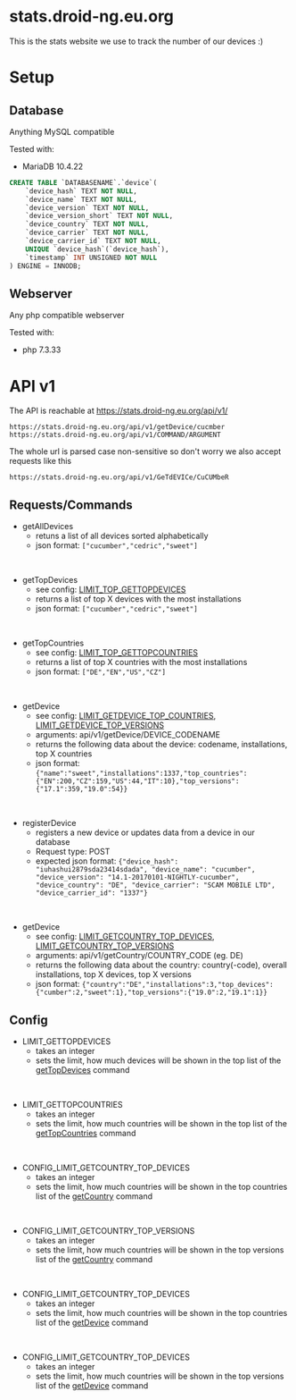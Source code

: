 # stats.droid-ng.eu.org

This is the stats website we use to track the number of our devices :)

# Setup

## Database

Anything MySQL compatible

Tested with:

- MariaDB 10.4.22

```sql
CREATE TABLE `DATABASENAME`.`device`(
    `device_hash` TEXT NOT NULL,
    `device_name` TEXT NOT NULL,
    `device_version` TEXT NOT NULL,
    `device_version_short` TEXT NOT NULL,
    `device_country` TEXT NOT NULL,
    `device_carrier` TEXT NOT NULL,
    `device_carrier_id` TEXT NOT NULL,
    UNIQUE `device_hash`(`device_hash`),
    `timestamp` INT UNSIGNED NOT NULL
) ENGINE = INNODB;
```

## Webserver

Any php compatible webserver

Tested with:

- php 7.3.33

# API v1

The API is reachable at https://stats.droid-ng.eu.org/api/v1/

```
https://stats.droid-ng.eu.org/api/v1/getDevice/cucmber
https://stats.droid-ng.eu.org/api/v1/COMMAND/ARGUMENT
```

The whole url is parsed case non-sensitive so don't worry we also accept requests like this

```
https://stats.droid-ng.eu.org/api/v1/GeTdEVICe/CuCUMbeR
```

## Requests/Commands

- getAllDevices
  - retuns a list of all devices sorted alphabetically
  - json format: `["cucumber","cedric","sweet"]`

<br/>

- <a id="COMMAND_V1_GETTOPDEVICES"></a>getTopDevices
  - see config: [LIMIT_TOP_GETTOPDEVICES](#CONFIG_LIMIT_GETTOPDEVICES)
  - returns a list of top X devices with the most installations
  - json format: `["cucumber","cedric","sweet"]`

<br/>

- <a id="COMMAND_V1_GETTOPCOUNTRIES"></a>getTopCountries
  - see config: [LIMIT_TOP_GETTOPCOUNTRIES](#CONFIG_LIMIT_GETTOPDEVICES)
  - returns a list of top X countries with the most installations
  - json format: `["DE","EN","US","CZ"]`

<br/>

- <a id="COMMAND_V1_GETDEVICE"></a>getDevice
  - see config: [LIMIT_GETDEVICE_TOP_COUNTRIES](#CONFIG_LIMIT_GETDEVICE_TOP_COUNTRIES), [LIMIT_GETDEVICE_TOP_VERSIONS](#CONFIG_LIMIT_GETDEVICE_TOP_VERSIONS)
  - arguments: api/v1/getDevice/DEVICE_CODENAME
  - returns the following data about the device: codename, installations, top X countries
  - json format: `{"name":"sweet","installations":1337,"top_countries":{"EN":200,"CZ":159,"US":44,"IT":10},"top_versions":{"17.1":359,"19.0":54}}`

<br/>

- registerDevice
  - registers a new device or updates data from a device in our database
  - Request type: POST
  - expected json format: `{"device_hash": "iuhashui2879sda23414sdada", "device_name": "cucumber", "device_version": "14.1-20170101-NIGHTLY-cucumber", "device_country": "DE", "device_carrier": "SCAM MOBILE LTD", "device_carrier_id": "1337"}`

<br/>

- <a id="COMMAND_V1_GETCOUNTRY"></a>getDevice
  - see config: [LIMIT_GETCOUNTRY_TOP_DEVICES](#CONFIG_LIMIT_GETCOUNTRY_TOP_DEVICES), [LIMIT_GETCOUNTRY_TOP_VERSIONS](#CONFIG_LIMIT_GETCOUNTRY_TOP_VERSIONS)
  - arguments: api/v1/getCountry/COUNTRY_CODE (eg. DE)
  - returns the following data about the country: country(-code), overall installations, top X devices, top X versions
  - json format: `{"country":"DE","installations":3,"top_devices":{"cumber":2,"sweet":1},"top_versions":{"19.0":2,"19.1":1}}`

## Config

- <a id="CONFIG_LIMIT_GETTOPDEVICES"></a>LIMIT_GETTOPDEVICES
  - takes an integer
  - sets the limit, how much devices will be shown in the top list of the [getTopDevices](#COMMAND_V1_GETTOPDEVICES) command

<br/>

- <a id="CONFIG_LIMIT_GETTOPCOUNTRIES"></a>LIMIT_GETTOPCOUNTRIES
  - takes an integer
  - sets the limit, how much countries will be shown in the top list of the [getTopCountries](#COMMAND_V1_GETTOPCOUNTRIES) command

<br/>

- <a id="CONFIG_LIMIT_GETCOUNTRY_TOP_DEVICES"></a>CONFIG_LIMIT_GETCOUNTRY_TOP_DEVICES
  - takes an integer
  - sets the limit, how much countries will be shown in the top countries list of the [getCountry](#COMMAND_V1_GETCOUNTRY) command

<br/>

- <a id="CONFIG_LIMIT_GETCOUNTRY_TOP_VERSIONS"></a>CONFIG_LIMIT_GETCOUNTRY_TOP_VERSIONS
  - takes an integer
  - sets the limit, how much countries will be shown in the top versions list of the [getCountry](#COMMAND_V1_GETCOUNTRY) command

<br/>

- <a id="CONFIG_LIMIT_GETCOUNTRY_TOP_DEVICES"></a>CONFIG_LIMIT_GETCOUNTRY_TOP_DEVICES
  - takes an integer
  - sets the limit, how much countries will be shown in the top countries list of the [getDevice](#COMMAND_V1_GETDEVICE) command

<br/>

- <a id="CONFIG_LIMIT_GETCOUNTRY_TOP_VERSIONS"></a>CONFIG_LIMIT_GETCOUNTRY_TOP_DEVICES
  - takes an integer
  - sets the limit, how much countries will be shown in the top versions list of the [getDevice](#COMMAND_V1_GETDEVICE) command
